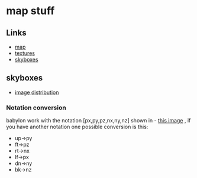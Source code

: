 # map stuff
## Links 
- [map](https://www.eternalcoding.com/?p=263)
- [textures](https://opengameart.org/textures)
- [skyboxes](http://www.custommapmakers.org/skyboxes.php)
 
## skyboxes
- [image distribution](http://iwearshorts.com/Mike/uploads/2015/04/map-300x225.jpg)

### Notation conversion
babylon work with the notation [px,py,pz,nx,ny,nz] shown in - [this image](http://iwearshorts.com/Mike/uploads/2015/04/map-300x225.jpg)
, if you have another notation one possible conversion is this:

- up->py
- ft->pz
- rt->nx
- lf->px
- dn->ny
- bk->nz